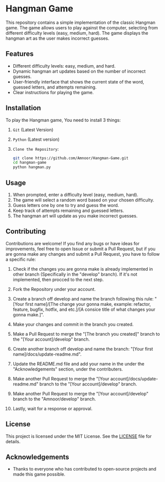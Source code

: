 # **Hangman Game**

This repository contains a simple implementation of the classic Hangman game. The game allows users to play against the computer, selecting from different difficulty levels (easy, medium, hard). The game displays the hangman art as the user makes incorrect guesses.



## **Features**

- Different difficulty levels: easy, medium, and hard.
- Dynamic hangman art updates based on the number of incorrect guesses.
- User-friendly interface that shows the current state of the word, guessed letters, and attempts remaining.
- Clear instructions for playing the game.



## **Installation**

To play the Hangman game, You need to install 3 things:

1. ```Git``` (Latest Version)
2. ```Python``` (Latest version)
3. ```Clone the Repository```:
   
   ```bash
   git clone https://github.com/Amnoor/Hangman-Game.git
   cd hangman-game
   python hangman.py
   ```



## **Usage**

1. When prompted, enter a difficulty level (easy, medium, hard).
2. The game will select a random word based on your chosen difficulty.
3. Guess letters one by one to try and guess the word.
4. Keep track of attempts remaining and guessed letters.
5. The hangman art will update as you make incorrect guesses.



## **Contributing**

Contributions are welcome! If you find any bugs or have ideas for improvements, feel free to open Issue or submit a Pull Request, but if you are gonna make any changes and submit a Pull Request, you have to follow a specific rule:

1. Check if the changes you are gonna make is already implemented in other branch (Specifically in the "develop" branch). If it's not implemented, then procced to the next step.

2. Fork the Repository under your account.

3. Create a branch off develop and name the branch following this rule: "[Your first name]/[The change your gonna make, example: refactor, feature, bugfix, hotfix, and etc.]/[A consice title of what changes your gonna make.]".

4. Make your changes and commit in the branch you created.

5. Make a Pull Request to merge the "[The branch you created]" branch to the "[Your account]/develop" branch.

6. Create another branch off develop and name the branch: "[Your first name]/docs/update-readme.md".

7. Update the README.md file and add your name in the under the "Acknowledgements" section, under the contributers.

8. Make another Pull Request to merge the "[Your account]/docs/update-readme.md" branch to the "[Your account]/develop" branch.

9. Make another Pull Request to merge the "[Your account]/develop" branch to the "Amnoor/develop" branch.

10. Lastly, wait for a response or approval.



## **License**

This project is licensed under the MIT License. See the [LICENSE](LICENSE) file for details.



## **Acknowledgements**

- Thanks to everyone who has contributed to open-source projects and made this game possible.
  
  ```Contributers
  ```
